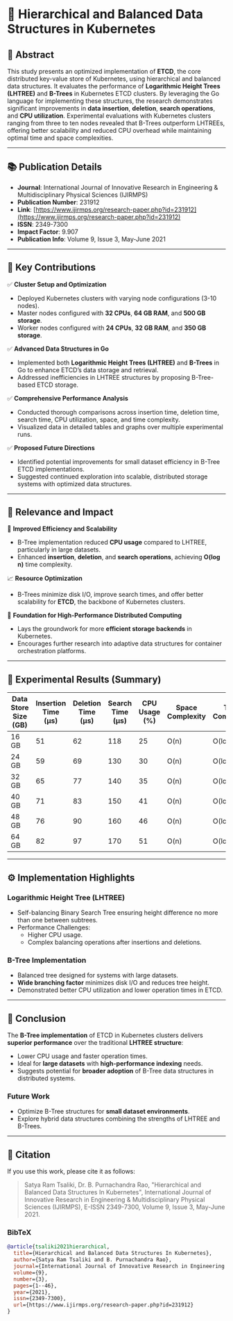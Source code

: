 # 🌳 Hierarchical and Balanced Data Structures in Kubernetes

## 📝 Abstract
This study presents an optimized implementation of **ETCD**, the core distributed key-value store of Kubernetes, using hierarchical and balanced data structures. It evaluates the performance of **Logarithmic Height Trees (LHTREE)** and **B-Trees** in Kubernetes ETCD clusters. By leveraging the Go language for implementing these structures, the research demonstrates significant improvements in **data insertion**, **deletion**, **search operations**, and **CPU utilization**. Experimental evaluations with Kubernetes clusters ranging from three to ten nodes revealed that B-Trees outperform LHTREEs, offering better scalability and reduced CPU overhead while maintaining optimal time and space complexities.

---

## 📚 Publication Details
- **Journal**: International Journal of Innovative Research in Engineering & Multidisciplinary Physical Sciences (IJIRMPS)
- **Publication Number**: 231912  
- **Link**: [https://www.ijirmps.org/research-paper.php?id=231912](https://www.ijirmps.org/research-paper.php?id=231912)  
- **ISSN**: 2349-7300  
- **Impact Factor**: 9.907  
- **Publication Info**: Volume 9, Issue 3, May-June 2021  

---

## 🔑 Key Contributions

✅ **Cluster Setup and Optimization**  
- Deployed Kubernetes clusters with varying node configurations (3-10 nodes).
- Master nodes configured with **32 CPUs**, **64 GB RAM**, and **500 GB storage**.
- Worker nodes configured with **24 CPUs**, **32 GB RAM**, and **350 GB storage**.

✅ **Advanced Data Structures in Go**  
- Implemented both **Logarithmic Height Trees (LHTREE)** and **B-Trees** in Go to enhance ETCD’s data storage and retrieval.
- Addressed inefficiencies in LHTREE structures by proposing B-Tree-based ETCD storage.

✅ **Comprehensive Performance Analysis**  
- Conducted thorough comparisons across insertion time, deletion time, search time, CPU utilization, space, and time complexity.
- Visualized data in detailed tables and graphs over multiple experimental runs.

✅ **Proposed Future Directions**  
- Identified potential improvements for small dataset efficiency in B-Tree ETCD implementations.
- Suggested continued exploration into scalable, distributed storage systems with optimized data structures.

---

## 🎯 Relevance and Impact

🚀 **Improved Efficiency and Scalability**  
- B-Tree implementation reduced **CPU usage** compared to LHTREE, particularly in large datasets.
- Enhanced **insertion**, **deletion**, and **search operations**, achieving **O(log n)** time complexity.

📈 **Resource Optimization**  
- B-Trees minimize disk I/O, improve search times, and offer better scalability for **ETCD**, the backbone of Kubernetes clusters.

🧠 **Foundation for High-Performance Distributed Computing**  
- Lays the groundwork for more **efficient storage backends** in Kubernetes.
- Encourages further research into adaptive data structures for container orchestration platforms.

---

## 🧪 Experimental Results (Summary)

| Data Store Size (GB) | Insertion Time (μs) | Deletion Time (μs) | Search Time (μs) | CPU Usage (%) | Space Complexity | Time Complexity |
|----------------------|---------------------|--------------------|------------------|---------------|------------------|-----------------|
| 16 GB                | 51                  | 62                 | 118              | 25            | O(n)             | O(log n)        |
| 24 GB                | 59                  | 69                 | 130              | 30            | O(n)             | O(log n)        |
| 32 GB                | 65                  | 77                 | 140              | 35            | O(n)             | O(log n)        |
| 40 GB                | 71                  | 83                 | 150              | 41            | O(n)             | O(log n)        |
| 48 GB                | 76                  | 90                 | 160              | 46            | O(n)             | O(log n)        |
| 64 GB                | 82                  | 97                 | 170              | 51            | O(n)             | O(log n)        |

---

## ⚙️ Implementation Highlights

### Logarithmic Height Tree (LHTREE)  
- Self-balancing Binary Search Tree ensuring height difference no more than one between subtrees.
- Performance Challenges:
  - Higher CPU usage.
  - Complex balancing operations after insertions and deletions.

### B-Tree Implementation  
- Balanced tree designed for systems with large datasets.
- **Wide branching factor** minimizes disk I/O and reduces tree height.
- Demonstrated better CPU utilization and lower operation times in ETCD.

---

## 📌 Conclusion
The **B-Tree implementation** of ETCD in Kubernetes clusters delivers **superior performance** over the traditional **LHTREE structure**:
- Lower CPU usage and faster operation times.
- Ideal for **large datasets** with **high-performance indexing** needs.
- Suggests potential for **broader adoption** of B-Tree data structures in distributed systems.

### Future Work
- Optimize B-Tree structures for **small dataset environments**.
- Explore hybrid data structures combining the strengths of LHTREE and B-Trees.

---

## 📖 Citation

If you use this work, please cite it as follows:

> Satya Ram Tsaliki, Dr. B. Purnachandra Rao, "Hierarchical and Balanced Data Structures In Kubernetes", International Journal of Innovative Research in Engineering & Multidisciplinary Physical Sciences (IJIRMPS), E-ISSN 2349-7300, Volume 9, Issue 3, May-June 2021.

### BibTeX
```bibtex
@article{tsaliki2021hierarchical,
  title={Hierarchical and Balanced Data Structures In Kubernetes},
  author={Satya Ram Tsaliki and B. Purnachandra Rao},
  journal={International Journal of Innovative Research in Engineering \& Multidisciplinary Physical Sciences (IJIRMPS)},
  volume={9},
  number={3},
  pages={1--46},
  year={2021},
  issn={2349-7300},
  url={https://www.ijirmps.org/research-paper.php?id=231912}
}
